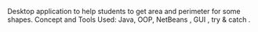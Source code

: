Desktop application to help students to get area and perimeter  for some shapes.
Concept and Tools Used:  Java, OOP, NetBeans , GUI , try & catch .
